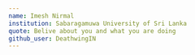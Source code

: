 ```yaml
---
name: Imesh Nirmal
institution: Sabaragamuwa University of Sri Lanka 
quote: Belive about you and what you are doing 
github_user: DeathwingIN
---
```

